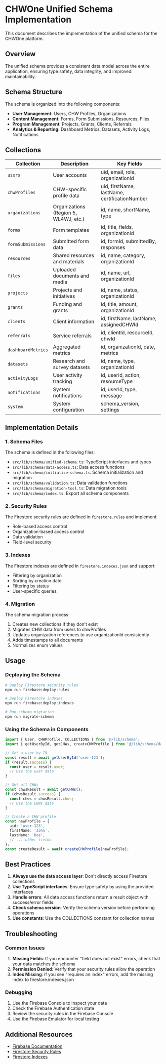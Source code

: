# CHWOne Unified Schema Implementation

This document describes the implementation of the unified schema for the CHWOne platform.

## Overview

The unified schema provides a consistent data model across the entire application, ensuring type safety, data integrity, and improved maintainability.

## Schema Structure

The schema is organized into the following components:

- **User Management**: Users, CHW Profiles, Organizations
- **Content Management**: Forms, Form Submissions, Resources, Files
- **Program Management**: Projects, Grants, Clients, Referrals
- **Analytics & Reporting**: Dashboard Metrics, Datasets, Activity Logs, Notifications

## Collections

| Collection | Description | Key Fields |
|------------|-------------|------------|
| `users` | User accounts | uid, email, role, organizationId |
| `chwProfiles` | CHW-specific profile data | uid, firstName, lastName, certificationNumber |
| `organizations` | Organizations (Region 5, WL4WJ, etc.) | id, name, shortName, type |
| `forms` | Form templates | id, title, fields, organizationId |
| `formSubmissions` | Submitted form data | id, formId, submittedBy, responses |
| `resources` | Shared resources and materials | id, name, category, organizationId |
| `files` | Uploaded documents and media | id, name, url, organizationId |
| `projects` | Projects and initiatives | id, name, status, organizationId |
| `grants` | Funding and grants | id, title, amount, organizationId |
| `clients` | Client information | id, firstName, lastName, assignedCHWId |
| `referrals` | Service referrals | id, clientId, resourceId, chwId |
| `dashboardMetrics` | Aggregated metrics | id, organizationId, date, metrics |
| `datasets` | Research and survey datasets | id, name, type, organizationId |
| `activityLogs` | User activity tracking | id, userId, action, resourceType |
| `notifications` | System notifications | id, userId, type, message |
| `system` | System configuration | schema_version, settings |

## Implementation Details

### 1. Schema Files

The schema is defined in the following files:

- `src/lib/schema/unified-schema.ts`: TypeScript interfaces and types
- `src/lib/schema/data-access.ts`: Data access functions
- `src/lib/schema/initialize-schema.ts`: Schema initialization and migration
- `src/lib/schema/validation.ts`: Data validation functions
- `src/lib/schema/migration-tool.ts`: Data migration tools
- `src/lib/schema/index.ts`: Export all schema components

### 2. Security Rules

The Firestore security rules are defined in `firestore.rules` and implement:

- Role-based access control
- Organization-based access control
- Data validation
- Field-level security

### 3. Indexes

The Firestore indexes are defined in `firestore.indexes.json` and support:

- Filtering by organization
- Sorting by creation date
- Filtering by status
- User-specific queries

### 4. Migration

The schema migration process:

1. Creates new collections if they don't exist
2. Migrates CHW data from users to chwProfiles
3. Updates organization references to use organizationId consistently
4. Adds timestamps to all documents
5. Normalizes enum values

## Usage

### Deploying the Schema

```bash
# Deploy Firestore security rules
npm run firebase:deploy:rules

# Deploy Firestore indexes
npm run firebase:deploy:indexes

# Run schema migration
npm run migrate-schema
```

### Using the Schema in Components

```typescript
import { User, CHWProfile, COLLECTIONS } from '@/lib/schema';
import { getUserById, getCHWs, createCHWProfile } from '@/lib/schema/data-access';

// Get a user by ID
const result = await getUserById('user-123');
if (result.success) {
  const user = result.user;
  // Use the user data
}

// Get all CHWs
const chwsResult = await getCHWs();
if (chwsResult.success) {
  const chws = chwsResult.chws;
  // Use the CHWs data
}

// Create a CHW profile
const newProfile = {
  uid: 'user-123',
  firstName: 'John',
  lastName: 'Doe',
  // ... other fields
};
const createResult = await createCHWProfile(newProfile);
```

## Best Practices

1. **Always use the data access layer**: Don't directly access Firestore collections
2. **Use TypeScript interfaces**: Ensure type safety by using the provided interfaces
3. **Handle errors**: All data access functions return a result object with success/error fields
4. **Check schema version**: Verify the schema version before performing operations
5. **Use constants**: Use the COLLECTIONS constant for collection names

## Troubleshooting

### Common Issues

1. **Missing Fields**: If you encounter "field does not exist" errors, check that your data matches the schema
2. **Permission Denied**: Verify that your security rules allow the operation
3. **Index Missing**: If you see "requires an index" errors, add the missing index to firestore.indexes.json

### Debugging

1. Use the Firebase Console to inspect your data
2. Check the Firebase Authentication state
3. Review the security rules in the Firebase Console
4. Use the Firebase Emulator for local testing

## Additional Resources

- [Firebase Documentation](https://firebase.google.com/docs)
- [Firestore Security Rules](https://firebase.google.com/docs/firestore/security/get-started)
- [Firestore Indexes](https://firebase.google.com/docs/firestore/query-data/indexing)
